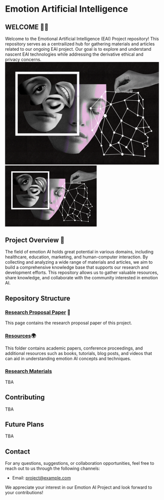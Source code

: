 # Emotion Artificial Intelligence


## WELCOME 👋🏼
Welcome to the Emotional Artificial Intelligence (EAI) Project repository! This repository serves as a centrailized hub for gathering materials and articles related to our ongoing EAI project. Our goal is to explore and understand nascent EAI technologies while addressing the derivative ethical and privacy concerns. 
![Alt Text](img-folder/Eai.jpg)
<img src="img-folder/Eai.jpg" alt="FRANZISKA BARCZYK" width="300" height="200">




## Project Overview 📍
The field of emotion AI holds great potential in various domains, including healthcare, education, marketing, and human-computer interaction. By collecting and analyzing a wide range of materials and articles, we aim to build a comprehensive knowledge base that supports our research and development efforts. This repository allows us to gather valuable resources, share knowledge, and collaborate with the community interested in emotion AI.


## Repository Structure

### [Research Proposal Paper](Proposal/README.md) 📃
This page contains the research proposal paper of this project.

### [Resources](Resources/README.md)🌍
This folder contains academic papers, conference proceedings, and additional resources such as books, tutorials, blog posts, and videos that can aid in understanding emotion AI concepts and techniques.

### [Research Materials](Materials/README.md)
TBA



## Contributing
TBA


## Future Plans
TBA


## Contact
For any questions, suggestions, or collaboration opportunities, feel free to reach out to us through the following channels:
- Email: [project@example.com](mailto:project@example.com)


<!-- ## License
The materials and articles in this repository are released under the [MIT License](LICENSE.md). Please review the license file for more details.
 -->
We appreciate your interest in our Emotion AI Project and look forward to your contributions!
